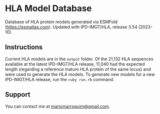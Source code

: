 # HLA Model Database

Database of HLA protein models generated via ESMFold (https://esmatlas.com). Updated with IPD-IMGT/HLA, release 3.54 (2023-10).

## Instructions

Current HLA models are in the `output` folder. Of the 21,132 HLA sequences available at the latest IPD-IMGT/HLA release, 11,040 had the expected length (regarding a reference mature HLA protein of the same locus) and were used to generate the HLA models. To generate new models for a new IPD-IMGT/HLA release, run the `ruby run.rb` command.

## Support

You can contact me at mariomarroquim@gmail.com.
